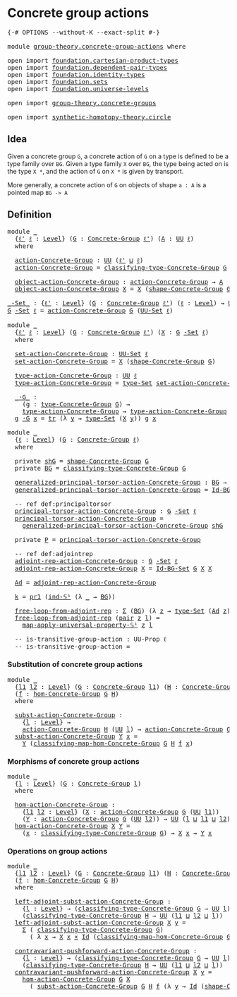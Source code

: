 # Concrete group actions

<pre class="Agda"><a id="35" class="Symbol">{-#</a> <a id="39" class="Keyword">OPTIONS</a> <a id="47" class="Pragma">--without-K</a> <a id="59" class="Pragma">--exact-split</a> <a id="73" class="Symbol">#-}</a>

<a id="78" class="Keyword">module</a> <a id="85" href="group-theory.concrete-group-actions.html" class="Module">group-theory.concrete-group-actions</a> <a id="121" class="Keyword">where</a>

<a id="128" class="Keyword">open</a> <a id="133" class="Keyword">import</a> <a id="140" href="foundation.cartesian-product-types.html" class="Module">foundation.cartesian-product-types</a>
<a id="175" class="Keyword">open</a> <a id="180" class="Keyword">import</a> <a id="187" href="foundation.dependent-pair-types.html" class="Module">foundation.dependent-pair-types</a>
<a id="219" class="Keyword">open</a> <a id="224" class="Keyword">import</a> <a id="231" href="foundation.identity-types.html" class="Module">foundation.identity-types</a>
<a id="257" class="Keyword">open</a> <a id="262" class="Keyword">import</a> <a id="269" href="foundation.sets.html" class="Module">foundation.sets</a>
<a id="285" class="Keyword">open</a> <a id="290" class="Keyword">import</a> <a id="297" href="foundation.universe-levels.html" class="Module">foundation.universe-levels</a>

<a id="325" class="Keyword">open</a> <a id="330" class="Keyword">import</a> <a id="337" href="group-theory.concrete-groups.html" class="Module">group-theory.concrete-groups</a>

<a id="367" class="Keyword">open</a> <a id="372" class="Keyword">import</a> <a id="379" href="synthetic-homotopy-theory.circle.html" class="Module">synthetic-homotopy-theory.circle</a>
</pre>
## Idea

Given a concrete group `G`, a concrete action of `G` on a type is defined to be a type family over `BG`. Given a type family `X` over `BG`, the type being acted on is the type `X *`, and the action of `G` on `X *` is given by transport.

More generally, a concrete action of `G` on objects of shape `a : A` is a pointed map `BG -> A`

## Definition

<pre class="Agda"><a id="784" class="Keyword">module</a> <a id="791" href="group-theory.concrete-group-actions.html#791" class="Module">_</a>
  <a id="795" class="Symbol">{</a><a id="796" href="group-theory.concrete-group-actions.html#796" class="Bound">ℓ&#39;</a> <a id="799" href="group-theory.concrete-group-actions.html#799" class="Bound">ℓ</a> <a id="801" class="Symbol">:</a> <a id="803" href="Agda.Primitive.html#597" class="Postulate">Level</a><a id="808" class="Symbol">}</a> <a id="810" class="Symbol">(</a><a id="811" href="group-theory.concrete-group-actions.html#811" class="Bound">G</a> <a id="813" class="Symbol">:</a> <a id="815" href="group-theory.concrete-groups.html#2040" class="Function">Concrete-Group</a> <a id="830" href="group-theory.concrete-group-actions.html#796" class="Bound">ℓ&#39;</a><a id="832" class="Symbol">)</a> <a id="834" class="Symbol">(</a><a id="835" href="group-theory.concrete-group-actions.html#835" class="Bound">A</a> <a id="837" class="Symbol">:</a> <a id="839" href="foundation-core.universe-levels.html#222" class="Primitive">UU</a> <a id="842" href="group-theory.concrete-group-actions.html#799" class="Bound">ℓ</a><a id="843" class="Symbol">)</a>
  <a id="847" class="Keyword">where</a>
  
  <a id="858" href="group-theory.concrete-group-actions.html#858" class="Function">action-Concrete-Group</a> <a id="880" class="Symbol">:</a> <a id="882" href="foundation-core.universe-levels.html#222" class="Primitive">UU</a> <a id="885" class="Symbol">(</a><a id="886" href="group-theory.concrete-group-actions.html#796" class="Bound">ℓ&#39;</a> <a id="889" href="Agda.Primitive.html#810" class="Primitive Operator">⊔</a> <a id="891" href="group-theory.concrete-group-actions.html#799" class="Bound">ℓ</a><a id="892" class="Symbol">)</a>
  <a id="896" href="group-theory.concrete-group-actions.html#858" class="Function">action-Concrete-Group</a> <a id="918" class="Symbol">=</a> <a id="920" href="group-theory.concrete-groups.html#2441" class="Function">classifying-type-Concrete-Group</a> <a id="952" href="group-theory.concrete-group-actions.html#811" class="Bound">G</a> <a id="954" class="Symbol">→</a> <a id="956" href="group-theory.concrete-group-actions.html#835" class="Bound">A</a>

  <a id="961" href="group-theory.concrete-group-actions.html#961" class="Function">object-action-Concrete-Group</a> <a id="990" class="Symbol">:</a> <a id="992" href="group-theory.concrete-group-actions.html#858" class="Function">action-Concrete-Group</a> <a id="1014" class="Symbol">→</a> <a id="1016" href="group-theory.concrete-group-actions.html#835" class="Bound">A</a>
  <a id="1020" href="group-theory.concrete-group-actions.html#961" class="Function">object-action-Concrete-Group</a> <a id="1049" href="group-theory.concrete-group-actions.html#1049" class="Bound">X</a> <a id="1051" class="Symbol">=</a> <a id="1053" href="group-theory.concrete-group-actions.html#1049" class="Bound">X</a> <a id="1055" class="Symbol">(</a><a id="1056" href="group-theory.concrete-groups.html#2571" class="Function">shape-Concrete-Group</a> <a id="1077" href="group-theory.concrete-group-actions.html#811" class="Bound">G</a><a id="1078" class="Symbol">)</a>

<a id="_-Set_"></a><a id="1081" href="group-theory.concrete-group-actions.html#1081" class="Function Operator">_-Set_</a> <a id="1088" class="Symbol">:</a> <a id="1090" class="Symbol">{</a><a id="1091" href="group-theory.concrete-group-actions.html#1091" class="Bound">ℓ&#39;</a> <a id="1094" class="Symbol">:</a> <a id="1096" href="Agda.Primitive.html#597" class="Postulate">Level</a><a id="1101" class="Symbol">}</a> <a id="1103" class="Symbol">(</a><a id="1104" href="group-theory.concrete-group-actions.html#1104" class="Bound">G</a> <a id="1106" class="Symbol">:</a> <a id="1108" href="group-theory.concrete-groups.html#2040" class="Function">Concrete-Group</a> <a id="1123" href="group-theory.concrete-group-actions.html#1091" class="Bound">ℓ&#39;</a><a id="1125" class="Symbol">)</a> <a id="1127" class="Symbol">(</a><a id="1128" href="group-theory.concrete-group-actions.html#1128" class="Bound">ℓ</a> <a id="1130" class="Symbol">:</a> <a id="1132" href="Agda.Primitive.html#597" class="Postulate">Level</a><a id="1137" class="Symbol">)</a> <a id="1139" class="Symbol">→</a> <a id="1141" href="foundation-core.universe-levels.html#222" class="Primitive">UU</a> <a id="1144" class="Symbol">(</a><a id="1145" href="group-theory.concrete-group-actions.html#1091" class="Bound">ℓ&#39;</a> <a id="1148" href="Agda.Primitive.html#810" class="Primitive Operator">⊔</a> <a id="1150" href="Agda.Primitive.html#780" class="Primitive">lsuc</a> <a id="1155" href="group-theory.concrete-group-actions.html#1128" class="Bound">ℓ</a><a id="1156" class="Symbol">)</a>
<a id="1158" href="group-theory.concrete-group-actions.html#1158" class="Bound">G</a> <a id="1160" href="group-theory.concrete-group-actions.html#1081" class="Function Operator">-Set</a> <a id="1165" href="group-theory.concrete-group-actions.html#1165" class="Bound">ℓ</a> <a id="1167" class="Symbol">=</a> <a id="1169" href="group-theory.concrete-group-actions.html#858" class="Function">action-Concrete-Group</a> <a id="1191" href="group-theory.concrete-group-actions.html#1158" class="Bound">G</a> <a id="1193" class="Symbol">(</a><a id="1194" href="foundation-core.sets.html#1177" class="Function">UU-Set</a> <a id="1201" href="group-theory.concrete-group-actions.html#1165" class="Bound">ℓ</a><a id="1202" class="Symbol">)</a>

<a id="1205" class="Keyword">module</a> <a id="1212" href="group-theory.concrete-group-actions.html#1212" class="Module">_</a>
  <a id="1216" class="Symbol">{</a><a id="1217" href="group-theory.concrete-group-actions.html#1217" class="Bound">ℓ&#39;</a> <a id="1220" href="group-theory.concrete-group-actions.html#1220" class="Bound">ℓ</a> <a id="1222" class="Symbol">:</a> <a id="1224" href="Agda.Primitive.html#597" class="Postulate">Level</a><a id="1229" class="Symbol">}</a> <a id="1231" class="Symbol">(</a><a id="1232" href="group-theory.concrete-group-actions.html#1232" class="Bound">G</a> <a id="1234" class="Symbol">:</a> <a id="1236" href="group-theory.concrete-groups.html#2040" class="Function">Concrete-Group</a> <a id="1251" href="group-theory.concrete-group-actions.html#1217" class="Bound">ℓ&#39;</a><a id="1253" class="Symbol">)</a> <a id="1255" class="Symbol">(</a><a id="1256" href="group-theory.concrete-group-actions.html#1256" class="Bound">X</a> <a id="1258" class="Symbol">:</a> <a id="1260" href="group-theory.concrete-group-actions.html#1232" class="Bound">G</a> <a id="1262" href="group-theory.concrete-group-actions.html#1081" class="Function Operator">-Set</a> <a id="1267" href="group-theory.concrete-group-actions.html#1220" class="Bound">ℓ</a><a id="1268" class="Symbol">)</a>
  <a id="1272" class="Keyword">where</a>

  <a id="1281" href="group-theory.concrete-group-actions.html#1281" class="Function">set-action-Concrete-Group</a> <a id="1307" class="Symbol">:</a> <a id="1309" href="foundation-core.sets.html#1177" class="Function">UU-Set</a> <a id="1316" href="group-theory.concrete-group-actions.html#1220" class="Bound">ℓ</a>
  <a id="1320" href="group-theory.concrete-group-actions.html#1281" class="Function">set-action-Concrete-Group</a> <a id="1346" class="Symbol">=</a> <a id="1348" href="group-theory.concrete-group-actions.html#1256" class="Bound">X</a> <a id="1350" class="Symbol">(</a><a id="1351" href="group-theory.concrete-groups.html#2571" class="Function">shape-Concrete-Group</a> <a id="1372" href="group-theory.concrete-group-actions.html#1232" class="Bound">G</a><a id="1373" class="Symbol">)</a>

  <a id="1378" href="group-theory.concrete-group-actions.html#1378" class="Function">type-action-Concrete-Group</a> <a id="1405" class="Symbol">:</a> <a id="1407" href="foundation-core.universe-levels.html#222" class="Primitive">UU</a> <a id="1410" href="group-theory.concrete-group-actions.html#1220" class="Bound">ℓ</a>
  <a id="1414" href="group-theory.concrete-group-actions.html#1378" class="Function">type-action-Concrete-Group</a> <a id="1441" class="Symbol">=</a> <a id="1443" href="foundation-core.sets.html#1291" class="Function">type-Set</a> <a id="1452" href="group-theory.concrete-group-actions.html#1281" class="Function">set-action-Concrete-Group</a>

  <a id="1481" href="group-theory.concrete-group-actions.html#1481" class="Function Operator">_·G_</a> <a id="1486" class="Symbol">:</a>
    <a id="1492" class="Symbol">(</a><a id="1493" href="group-theory.concrete-group-actions.html#1493" class="Bound">g</a> <a id="1495" class="Symbol">:</a> <a id="1497" href="group-theory.concrete-groups.html#3463" class="Function">type-Concrete-Group</a> <a id="1517" href="group-theory.concrete-group-actions.html#1232" class="Bound">G</a><a id="1518" class="Symbol">)</a> <a id="1520" class="Symbol">→</a>
    <a id="1526" href="group-theory.concrete-group-actions.html#1378" class="Function">type-action-Concrete-Group</a> <a id="1553" class="Symbol">→</a> <a id="1555" href="group-theory.concrete-group-actions.html#1378" class="Function">type-action-Concrete-Group</a>
  <a id="1584" href="group-theory.concrete-group-actions.html#1584" class="Bound">g</a> <a id="1586" href="group-theory.concrete-group-actions.html#1481" class="Function Operator">·G</a> <a id="1589" href="group-theory.concrete-group-actions.html#1589" class="Bound">x</a> <a id="1591" class="Symbol">=</a> <a id="1593" href="foundation-core.identity-types.html#4583" class="Function">tr</a> <a id="1596" class="Symbol">(λ</a> <a id="1599" href="group-theory.concrete-group-actions.html#1599" class="Bound">y</a> <a id="1601" class="Symbol">→</a> <a id="1603" href="foundation-core.sets.html#1291" class="Function">type-Set</a> <a id="1612" class="Symbol">(</a><a id="1613" href="group-theory.concrete-group-actions.html#1256" class="Bound">X</a> <a id="1615" href="group-theory.concrete-group-actions.html#1599" class="Bound">y</a><a id="1616" class="Symbol">))</a> <a id="1619" href="group-theory.concrete-group-actions.html#1584" class="Bound">g</a> <a id="1621" href="group-theory.concrete-group-actions.html#1589" class="Bound">x</a>

<a id="1624" class="Keyword">module</a> <a id="1631" href="group-theory.concrete-group-actions.html#1631" class="Module">_</a>
  <a id="1635" class="Symbol">{</a><a id="1636" href="group-theory.concrete-group-actions.html#1636" class="Bound">ℓ</a> <a id="1638" class="Symbol">:</a> <a id="1640" href="Agda.Primitive.html#597" class="Postulate">Level</a><a id="1645" class="Symbol">}</a> <a id="1647" class="Symbol">(</a><a id="1648" href="group-theory.concrete-group-actions.html#1648" class="Bound">G</a> <a id="1650" class="Symbol">:</a> <a id="1652" href="group-theory.concrete-groups.html#2040" class="Function">Concrete-Group</a> <a id="1667" href="group-theory.concrete-group-actions.html#1636" class="Bound">ℓ</a><a id="1668" class="Symbol">)</a> 
  <a id="1673" class="Keyword">where</a> 

  <a id="1683" class="Keyword">private</a> <a id="1691" href="group-theory.concrete-group-actions.html#1691" class="Function">shG</a> <a id="1695" class="Symbol">=</a> <a id="1697" href="group-theory.concrete-groups.html#2571" class="Function">shape-Concrete-Group</a> <a id="1718" href="group-theory.concrete-group-actions.html#1648" class="Bound">G</a>
  <a id="1722" class="Keyword">private</a> <a id="1730" href="group-theory.concrete-group-actions.html#1730" class="Function">BG</a> <a id="1733" class="Symbol">=</a> <a id="1735" href="group-theory.concrete-groups.html#2441" class="Function">classifying-type-Concrete-Group</a> <a id="1767" href="group-theory.concrete-group-actions.html#1648" class="Bound">G</a>

  <a id="1772" href="group-theory.concrete-group-actions.html#1772" class="Function">generalized-principal-torsor-action-Concrete-Group</a> <a id="1823" class="Symbol">:</a> <a id="1825" href="group-theory.concrete-group-actions.html#1730" class="Function">BG</a> <a id="1828" class="Symbol">→</a> <a id="1830" href="group-theory.concrete-group-actions.html#1648" class="Bound">G</a> <a id="1832" href="group-theory.concrete-group-actions.html#1081" class="Function Operator">-Set</a> <a id="1837" href="group-theory.concrete-group-actions.html#1636" class="Bound">ℓ</a>
  <a id="1841" href="group-theory.concrete-group-actions.html#1772" class="Function">generalized-principal-torsor-action-Concrete-Group</a> <a id="1892" class="Symbol">=</a> <a id="1894" href="group-theory.concrete-groups.html#4498" class="Function">Id-BG-Set</a> <a id="1904" href="group-theory.concrete-group-actions.html#1648" class="Bound">G</a>

  <a id="1909" class="Comment">-- ref def:principaltorsor</a>
  <a id="1938" href="group-theory.concrete-group-actions.html#1938" class="Function">principal-torsor-action-Concrete-Group</a> <a id="1977" class="Symbol">:</a> <a id="1979" href="group-theory.concrete-group-actions.html#1648" class="Bound">G</a> <a id="1981" href="group-theory.concrete-group-actions.html#1081" class="Function Operator">-Set</a> <a id="1986" href="group-theory.concrete-group-actions.html#1636" class="Bound">ℓ</a>
  <a id="1990" href="group-theory.concrete-group-actions.html#1938" class="Function">principal-torsor-action-Concrete-Group</a> <a id="2029" class="Symbol">=</a>
    <a id="2035" href="group-theory.concrete-group-actions.html#1772" class="Function">generalized-principal-torsor-action-Concrete-Group</a> <a id="2086" href="group-theory.concrete-group-actions.html#1691" class="Function">shG</a>

  <a id="2093" class="Keyword">private</a> <a id="2101" href="group-theory.concrete-group-actions.html#2101" class="Function">P</a> <a id="2103" class="Symbol">=</a> <a id="2105" href="group-theory.concrete-group-actions.html#1938" class="Function">principal-torsor-action-Concrete-Group</a>

  <a id="2147" class="Comment">-- ref def:adjointrep</a>
  <a id="2171" href="group-theory.concrete-group-actions.html#2171" class="Function">adjoint-rep-action-Concrete-Group</a> <a id="2205" class="Symbol">:</a> <a id="2207" href="group-theory.concrete-group-actions.html#1648" class="Bound">G</a> <a id="2209" href="group-theory.concrete-group-actions.html#1081" class="Function Operator">-Set</a> <a id="2214" href="group-theory.concrete-group-actions.html#1636" class="Bound">ℓ</a>
  <a id="2218" href="group-theory.concrete-group-actions.html#2171" class="Function">adjoint-rep-action-Concrete-Group</a> <a id="2252" href="group-theory.concrete-group-actions.html#2252" class="Bound">X</a> <a id="2254" class="Symbol">=</a> <a id="2256" href="group-theory.concrete-groups.html#4498" class="Function">Id-BG-Set</a> <a id="2266" href="group-theory.concrete-group-actions.html#1648" class="Bound">G</a> <a id="2268" href="group-theory.concrete-group-actions.html#2252" class="Bound">X</a> <a id="2270" href="group-theory.concrete-group-actions.html#2252" class="Bound">X</a>
  
  <a id="2277" href="group-theory.concrete-group-actions.html#2277" class="Function">Ad</a> <a id="2280" class="Symbol">=</a> <a id="2282" href="group-theory.concrete-group-actions.html#2171" class="Function">adjoint-rep-action-Concrete-Group</a>

  <a id="2319" href="group-theory.concrete-group-actions.html#2319" class="Function">k</a> <a id="2321" class="Symbol">=</a> <a id="2323" href="foundation-core.dependent-pair-types.html#592" class="Field">pr1</a> <a id="2327" class="Symbol">(</a><a id="2328" href="synthetic-homotopy-theory.circle.html#12440" class="Postulate">ind-𝕊¹</a> <a id="2335" class="Symbol">(λ</a> <a id="2338" href="group-theory.concrete-group-actions.html#2338" class="Bound">_</a> <a id="2340" class="Symbol">→</a> <a id="2342" href="group-theory.concrete-group-actions.html#1730" class="Function">BG</a><a id="2344" class="Symbol">))</a>

  <a id="2350" href="group-theory.concrete-group-actions.html#2350" class="Function">free-loop-from-adjoint-rep</a> <a id="2377" class="Symbol">:</a> <a id="2379" href="foundation-core.dependent-pair-types.html#502" class="Record">Σ</a> <a id="2381" class="Symbol">(</a><a id="2382" href="group-theory.concrete-group-actions.html#1730" class="Function">BG</a><a id="2384" class="Symbol">)</a> <a id="2386" class="Symbol">(λ</a> <a id="2389" href="group-theory.concrete-group-actions.html#2389" class="Bound">z</a> <a id="2391" class="Symbol">→</a> <a id="2393" href="foundation-core.sets.html#1291" class="Function">type-Set</a> <a id="2402" class="Symbol">(</a><a id="2403" href="group-theory.concrete-group-actions.html#2277" class="Function">Ad</a> <a id="2406" href="group-theory.concrete-group-actions.html#2389" class="Bound">z</a><a id="2407" class="Symbol">))</a> <a id="2410" class="Symbol">→</a> <a id="2412" class="Symbol">(</a><a id="2413" href="synthetic-homotopy-theory.circle.html#12175" class="Postulate">𝕊¹</a> <a id="2416" class="Symbol">→</a> <a id="2418" href="group-theory.concrete-group-actions.html#1730" class="Function">BG</a><a id="2420" class="Symbol">)</a>
  <a id="2424" href="group-theory.concrete-group-actions.html#2350" class="Function">free-loop-from-adjoint-rep</a> <a id="2451" class="Symbol">(</a><a id="2452" href="foundation-core.dependent-pair-types.html#575" class="InductiveConstructor">pair</a> <a id="2457" href="group-theory.concrete-group-actions.html#2457" class="Bound">z</a> <a id="2459" href="group-theory.concrete-group-actions.html#2459" class="Bound">l</a><a id="2460" class="Symbol">)</a> <a id="2462" class="Symbol">=</a>
    <a id="2468" href="synthetic-homotopy-theory.circle.html#15226" class="Function">map-apply-universal-property-𝕊¹</a> <a id="2500" href="group-theory.concrete-group-actions.html#2457" class="Bound">z</a> <a id="2502" href="group-theory.concrete-group-actions.html#2459" class="Bound">l</a>

  <a id="2507" class="Comment">-- is-transitive-group-action : UU-Prop ℓ </a>
  <a id="2552" class="Comment">-- is-transitive-group-action = </a>
</pre>
### Substitution of concrete group actions

<pre class="Agda"><a id="2642" class="Keyword">module</a> <a id="2649" href="group-theory.concrete-group-actions.html#2649" class="Module">_</a>
  <a id="2653" class="Symbol">{</a><a id="2654" href="group-theory.concrete-group-actions.html#2654" class="Bound">l1</a> <a id="2657" href="group-theory.concrete-group-actions.html#2657" class="Bound">l2</a> <a id="2660" class="Symbol">:</a> <a id="2662" href="Agda.Primitive.html#597" class="Postulate">Level</a><a id="2667" class="Symbol">}</a> <a id="2669" class="Symbol">(</a><a id="2670" href="group-theory.concrete-group-actions.html#2670" class="Bound">G</a> <a id="2672" class="Symbol">:</a> <a id="2674" href="group-theory.concrete-groups.html#2040" class="Function">Concrete-Group</a> <a id="2689" href="group-theory.concrete-group-actions.html#2654" class="Bound">l1</a><a id="2691" class="Symbol">)</a> <a id="2693" class="Symbol">(</a><a id="2694" href="group-theory.concrete-group-actions.html#2694" class="Bound">H</a> <a id="2696" class="Symbol">:</a> <a id="2698" href="group-theory.concrete-groups.html#2040" class="Function">Concrete-Group</a> <a id="2713" href="group-theory.concrete-group-actions.html#2657" class="Bound">l2</a><a id="2715" class="Symbol">)</a>
  <a id="2719" class="Symbol">(</a><a id="2720" href="group-theory.concrete-group-actions.html#2720" class="Bound">f</a> <a id="2722" class="Symbol">:</a> <a id="2724" href="group-theory.concrete-groups.html#7046" class="Function">hom-Concrete-Group</a> <a id="2743" href="group-theory.concrete-group-actions.html#2670" class="Bound">G</a> <a id="2745" href="group-theory.concrete-group-actions.html#2694" class="Bound">H</a><a id="2746" class="Symbol">)</a>
  <a id="2750" class="Keyword">where</a>

  <a id="2759" href="group-theory.concrete-group-actions.html#2759" class="Function">subst-action-Concrete-Group</a> <a id="2787" class="Symbol">:</a>
    <a id="2793" class="Symbol">{</a><a id="2794" href="group-theory.concrete-group-actions.html#2794" class="Bound">l</a> <a id="2796" class="Symbol">:</a> <a id="2798" href="Agda.Primitive.html#597" class="Postulate">Level</a><a id="2803" class="Symbol">}</a> <a id="2805" class="Symbol">→</a>
    <a id="2811" href="group-theory.concrete-group-actions.html#858" class="Function">action-Concrete-Group</a> <a id="2833" href="group-theory.concrete-group-actions.html#2694" class="Bound">H</a> <a id="2835" class="Symbol">(</a><a id="2836" href="foundation-core.universe-levels.html#222" class="Primitive">UU</a> <a id="2839" href="group-theory.concrete-group-actions.html#2794" class="Bound">l</a><a id="2840" class="Symbol">)</a> <a id="2842" class="Symbol">→</a> <a id="2844" href="group-theory.concrete-group-actions.html#858" class="Function">action-Concrete-Group</a> <a id="2866" href="group-theory.concrete-group-actions.html#2670" class="Bound">G</a> <a id="2868" class="Symbol">(</a><a id="2869" href="foundation-core.universe-levels.html#222" class="Primitive">UU</a> <a id="2872" href="group-theory.concrete-group-actions.html#2794" class="Bound">l</a><a id="2873" class="Symbol">)</a>
  <a id="2877" href="group-theory.concrete-group-actions.html#2759" class="Function">subst-action-Concrete-Group</a> <a id="2905" href="group-theory.concrete-group-actions.html#2905" class="Bound">Y</a> <a id="2907" href="group-theory.concrete-group-actions.html#2907" class="Bound">x</a> <a id="2909" class="Symbol">=</a>
    <a id="2915" href="group-theory.concrete-group-actions.html#2905" class="Bound">Y</a> <a id="2917" class="Symbol">(</a><a id="2918" href="group-theory.concrete-groups.html#7396" class="Function">classifying-map-hom-Concrete-Group</a> <a id="2953" href="group-theory.concrete-group-actions.html#2670" class="Bound">G</a> <a id="2955" href="group-theory.concrete-group-actions.html#2694" class="Bound">H</a> <a id="2957" href="group-theory.concrete-group-actions.html#2720" class="Bound">f</a> <a id="2959" href="group-theory.concrete-group-actions.html#2907" class="Bound">x</a><a id="2960" class="Symbol">)</a>
</pre>
### Morphisms of concrete group actions

<pre class="Agda"><a id="3016" class="Keyword">module</a> <a id="3023" href="group-theory.concrete-group-actions.html#3023" class="Module">_</a>
  <a id="3027" class="Symbol">{</a><a id="3028" href="group-theory.concrete-group-actions.html#3028" class="Bound">l</a> <a id="3030" class="Symbol">:</a> <a id="3032" href="Agda.Primitive.html#597" class="Postulate">Level</a><a id="3037" class="Symbol">}</a> <a id="3039" class="Symbol">(</a><a id="3040" href="group-theory.concrete-group-actions.html#3040" class="Bound">G</a> <a id="3042" class="Symbol">:</a> <a id="3044" href="group-theory.concrete-groups.html#2040" class="Function">Concrete-Group</a> <a id="3059" href="group-theory.concrete-group-actions.html#3028" class="Bound">l</a><a id="3060" class="Symbol">)</a>
  <a id="3064" class="Keyword">where</a>

  <a id="3073" href="group-theory.concrete-group-actions.html#3073" class="Function">hom-action-Concrete-Group</a> <a id="3099" class="Symbol">:</a>
    <a id="3105" class="Symbol">{</a><a id="3106" href="group-theory.concrete-group-actions.html#3106" class="Bound">l1</a> <a id="3109" href="group-theory.concrete-group-actions.html#3109" class="Bound">l2</a> <a id="3112" class="Symbol">:</a> <a id="3114" href="Agda.Primitive.html#597" class="Postulate">Level</a><a id="3119" class="Symbol">}</a> <a id="3121" class="Symbol">(</a><a id="3122" href="group-theory.concrete-group-actions.html#3122" class="Bound">X</a> <a id="3124" class="Symbol">:</a> <a id="3126" href="group-theory.concrete-group-actions.html#858" class="Function">action-Concrete-Group</a> <a id="3148" href="group-theory.concrete-group-actions.html#3040" class="Bound">G</a> <a id="3150" class="Symbol">(</a><a id="3151" href="foundation-core.universe-levels.html#222" class="Primitive">UU</a> <a id="3154" href="group-theory.concrete-group-actions.html#3106" class="Bound">l1</a><a id="3156" class="Symbol">))</a>
    <a id="3163" class="Symbol">(</a><a id="3164" href="group-theory.concrete-group-actions.html#3164" class="Bound">Y</a> <a id="3166" class="Symbol">:</a> <a id="3168" href="group-theory.concrete-group-actions.html#858" class="Function">action-Concrete-Group</a> <a id="3190" href="group-theory.concrete-group-actions.html#3040" class="Bound">G</a> <a id="3192" class="Symbol">(</a><a id="3193" href="foundation-core.universe-levels.html#222" class="Primitive">UU</a> <a id="3196" href="group-theory.concrete-group-actions.html#3109" class="Bound">l2</a><a id="3198" class="Symbol">))</a> <a id="3201" class="Symbol">→</a> <a id="3203" href="foundation-core.universe-levels.html#222" class="Primitive">UU</a> <a id="3206" class="Symbol">(</a><a id="3207" href="group-theory.concrete-group-actions.html#3028" class="Bound">l</a> <a id="3209" href="Agda.Primitive.html#810" class="Primitive Operator">⊔</a> <a id="3211" href="group-theory.concrete-group-actions.html#3106" class="Bound">l1</a> <a id="3214" href="Agda.Primitive.html#810" class="Primitive Operator">⊔</a> <a id="3216" href="group-theory.concrete-group-actions.html#3109" class="Bound">l2</a><a id="3218" class="Symbol">)</a>
  <a id="3222" href="group-theory.concrete-group-actions.html#3073" class="Function">hom-action-Concrete-Group</a> <a id="3248" href="group-theory.concrete-group-actions.html#3248" class="Bound">X</a> <a id="3250" href="group-theory.concrete-group-actions.html#3250" class="Bound">Y</a> <a id="3252" class="Symbol">=</a>
    <a id="3258" class="Symbol">(</a><a id="3259" href="group-theory.concrete-group-actions.html#3259" class="Bound">x</a> <a id="3261" class="Symbol">:</a> <a id="3263" href="group-theory.concrete-groups.html#2441" class="Function">classifying-type-Concrete-Group</a> <a id="3295" href="group-theory.concrete-group-actions.html#3040" class="Bound">G</a><a id="3296" class="Symbol">)</a> <a id="3298" class="Symbol">→</a> <a id="3300" href="group-theory.concrete-group-actions.html#3248" class="Bound">X</a> <a id="3302" href="group-theory.concrete-group-actions.html#3259" class="Bound">x</a> <a id="3304" class="Symbol">→</a> <a id="3306" href="group-theory.concrete-group-actions.html#3250" class="Bound">Y</a> <a id="3308" href="group-theory.concrete-group-actions.html#3259" class="Bound">x</a>
</pre>
### Operations on group actions

<pre class="Agda"><a id="3356" class="Keyword">module</a> <a id="3363" href="group-theory.concrete-group-actions.html#3363" class="Module">_</a>
  <a id="3367" class="Symbol">{</a><a id="3368" href="group-theory.concrete-group-actions.html#3368" class="Bound">l1</a> <a id="3371" href="group-theory.concrete-group-actions.html#3371" class="Bound">l2</a> <a id="3374" class="Symbol">:</a> <a id="3376" href="Agda.Primitive.html#597" class="Postulate">Level</a><a id="3381" class="Symbol">}</a> <a id="3383" class="Symbol">(</a><a id="3384" href="group-theory.concrete-group-actions.html#3384" class="Bound">G</a> <a id="3386" class="Symbol">:</a> <a id="3388" href="group-theory.concrete-groups.html#2040" class="Function">Concrete-Group</a> <a id="3403" href="group-theory.concrete-group-actions.html#3368" class="Bound">l1</a><a id="3405" class="Symbol">)</a> <a id="3407" class="Symbol">(</a><a id="3408" href="group-theory.concrete-group-actions.html#3408" class="Bound">H</a> <a id="3410" class="Symbol">:</a> <a id="3412" href="group-theory.concrete-groups.html#2040" class="Function">Concrete-Group</a> <a id="3427" href="group-theory.concrete-group-actions.html#3371" class="Bound">l2</a><a id="3429" class="Symbol">)</a>
  <a id="3433" class="Symbol">(</a><a id="3434" href="group-theory.concrete-group-actions.html#3434" class="Bound">f</a> <a id="3436" class="Symbol">:</a> <a id="3438" href="group-theory.concrete-groups.html#7046" class="Function">hom-Concrete-Group</a> <a id="3457" href="group-theory.concrete-group-actions.html#3384" class="Bound">G</a> <a id="3459" href="group-theory.concrete-group-actions.html#3408" class="Bound">H</a><a id="3460" class="Symbol">)</a>
  <a id="3464" class="Keyword">where</a>

  <a id="3473" href="group-theory.concrete-group-actions.html#3473" class="Function">left-adjoint-subst-action-Concrete-Group</a> <a id="3514" class="Symbol">:</a>
    <a id="3520" class="Symbol">{</a><a id="3521" href="group-theory.concrete-group-actions.html#3521" class="Bound">l</a> <a id="3523" class="Symbol">:</a> <a id="3525" href="Agda.Primitive.html#597" class="Postulate">Level</a><a id="3530" class="Symbol">}</a> <a id="3532" class="Symbol">→</a> <a id="3534" class="Symbol">(</a><a id="3535" href="group-theory.concrete-groups.html#2441" class="Function">classifying-type-Concrete-Group</a> <a id="3567" href="group-theory.concrete-group-actions.html#3384" class="Bound">G</a> <a id="3569" class="Symbol">→</a> <a id="3571" href="foundation-core.universe-levels.html#222" class="Primitive">UU</a> <a id="3574" href="group-theory.concrete-group-actions.html#3521" class="Bound">l</a><a id="3575" class="Symbol">)</a> <a id="3577" class="Symbol">→</a>
    <a id="3583" class="Symbol">(</a><a id="3584" href="group-theory.concrete-groups.html#2441" class="Function">classifying-type-Concrete-Group</a> <a id="3616" href="group-theory.concrete-group-actions.html#3408" class="Bound">H</a> <a id="3618" class="Symbol">→</a> <a id="3620" href="foundation-core.universe-levels.html#222" class="Primitive">UU</a> <a id="3623" class="Symbol">(</a><a id="3624" href="group-theory.concrete-group-actions.html#3368" class="Bound">l1</a> <a id="3627" href="Agda.Primitive.html#810" class="Primitive Operator">⊔</a> <a id="3629" href="group-theory.concrete-group-actions.html#3371" class="Bound">l2</a> <a id="3632" href="Agda.Primitive.html#810" class="Primitive Operator">⊔</a> <a id="3634" href="group-theory.concrete-group-actions.html#3521" class="Bound">l</a><a id="3635" class="Symbol">))</a>
  <a id="3640" href="group-theory.concrete-group-actions.html#3473" class="Function">left-adjoint-subst-action-Concrete-Group</a> <a id="3681" href="group-theory.concrete-group-actions.html#3681" class="Bound">X</a> <a id="3683" href="group-theory.concrete-group-actions.html#3683" class="Bound">y</a> <a id="3685" class="Symbol">=</a>
    <a id="3691" href="foundation-core.dependent-pair-types.html#502" class="Record">Σ</a> <a id="3693" class="Symbol">(</a> <a id="3695" href="group-theory.concrete-groups.html#2441" class="Function">classifying-type-Concrete-Group</a> <a id="3727" href="group-theory.concrete-group-actions.html#3384" class="Bound">G</a><a id="3728" class="Symbol">)</a>
      <a id="3736" class="Symbol">(</a> <a id="3738" class="Symbol">λ</a> <a id="3740" href="group-theory.concrete-group-actions.html#3740" class="Bound">x</a> <a id="3742" class="Symbol">→</a> <a id="3744" href="group-theory.concrete-group-actions.html#3681" class="Bound">X</a> <a id="3746" href="group-theory.concrete-group-actions.html#3740" class="Bound">x</a> <a id="3748" href="foundation-core.cartesian-product-types.html#577" class="Function Operator">×</a> <a id="3750" href="foundation-core.identity-types.html#641" class="Datatype">Id</a> <a id="3753" class="Symbol">(</a><a id="3754" href="group-theory.concrete-groups.html#7396" class="Function">classifying-map-hom-Concrete-Group</a> <a id="3789" href="group-theory.concrete-group-actions.html#3384" class="Bound">G</a> <a id="3791" href="group-theory.concrete-group-actions.html#3408" class="Bound">H</a> <a id="3793" href="group-theory.concrete-group-actions.html#3434" class="Bound">f</a> <a id="3795" href="group-theory.concrete-group-actions.html#3740" class="Bound">x</a><a id="3796" class="Symbol">)</a> <a id="3798" href="group-theory.concrete-group-actions.html#3683" class="Bound">y</a><a id="3799" class="Symbol">)</a>

  <a id="3804" href="group-theory.concrete-group-actions.html#3804" class="Function">contravariant-pushforward-action-Concrete-Group</a> <a id="3852" class="Symbol">:</a>
    <a id="3858" class="Symbol">{</a><a id="3859" href="group-theory.concrete-group-actions.html#3859" class="Bound">l</a> <a id="3861" class="Symbol">:</a> <a id="3863" href="Agda.Primitive.html#597" class="Postulate">Level</a><a id="3868" class="Symbol">}</a> <a id="3870" class="Symbol">→</a> <a id="3872" class="Symbol">(</a><a id="3873" href="group-theory.concrete-groups.html#2441" class="Function">classifying-type-Concrete-Group</a> <a id="3905" href="group-theory.concrete-group-actions.html#3384" class="Bound">G</a> <a id="3907" class="Symbol">→</a> <a id="3909" href="foundation-core.universe-levels.html#222" class="Primitive">UU</a> <a id="3912" href="group-theory.concrete-group-actions.html#3859" class="Bound">l</a><a id="3913" class="Symbol">)</a> <a id="3915" class="Symbol">→</a>
    <a id="3921" class="Symbol">(</a><a id="3922" href="group-theory.concrete-groups.html#2441" class="Function">classifying-type-Concrete-Group</a> <a id="3954" href="group-theory.concrete-group-actions.html#3408" class="Bound">H</a> <a id="3956" class="Symbol">→</a> <a id="3958" href="foundation-core.universe-levels.html#222" class="Primitive">UU</a> <a id="3961" class="Symbol">(</a><a id="3962" href="group-theory.concrete-group-actions.html#3368" class="Bound">l1</a> <a id="3965" href="Agda.Primitive.html#810" class="Primitive Operator">⊔</a> <a id="3967" href="group-theory.concrete-group-actions.html#3371" class="Bound">l2</a> <a id="3970" href="Agda.Primitive.html#810" class="Primitive Operator">⊔</a> <a id="3972" href="group-theory.concrete-group-actions.html#3859" class="Bound">l</a><a id="3973" class="Symbol">))</a>
  <a id="3978" href="group-theory.concrete-group-actions.html#3804" class="Function">contravariant-pushforward-action-Concrete-Group</a> <a id="4026" href="group-theory.concrete-group-actions.html#4026" class="Bound">X</a> <a id="4028" href="group-theory.concrete-group-actions.html#4028" class="Bound">y</a> <a id="4030" class="Symbol">=</a>
    <a id="4036" href="group-theory.concrete-group-actions.html#3073" class="Function">hom-action-Concrete-Group</a> <a id="4062" href="group-theory.concrete-group-actions.html#3384" class="Bound">G</a> <a id="4064" href="group-theory.concrete-group-actions.html#4026" class="Bound">X</a>
      <a id="4072" class="Symbol">(</a> <a id="4074" href="group-theory.concrete-group-actions.html#2759" class="Function">subst-action-Concrete-Group</a> <a id="4102" href="group-theory.concrete-group-actions.html#3384" class="Bound">G</a> <a id="4104" href="group-theory.concrete-group-actions.html#3408" class="Bound">H</a> <a id="4106" href="group-theory.concrete-group-actions.html#3434" class="Bound">f</a> <a id="4108" class="Symbol">(λ</a> <a id="4111" href="group-theory.concrete-group-actions.html#4111" class="Bound">y</a> <a id="4113" class="Symbol">→</a> <a id="4115" href="foundation-core.identity-types.html#641" class="Datatype">Id</a> <a id="4118" class="Symbol">(</a><a id="4119" href="group-theory.concrete-groups.html#2571" class="Function">shape-Concrete-Group</a> <a id="4140" href="group-theory.concrete-group-actions.html#3408" class="Bound">H</a><a id="4141" class="Symbol">)</a> <a id="4143" href="group-theory.concrete-group-actions.html#4111" class="Bound">y</a><a id="4144" class="Symbol">))</a>
</pre>

